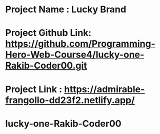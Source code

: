 # Project Name : Lucky Brand
# Project Github Link: https://github.com/Programming-Hero-Web-Course4/lucky-one-Rakib-Coder00.git
# Project Link : https://admirable-frangollo-dd23f2.netlify.app/
# lucky-one-Rakib-Coder00
